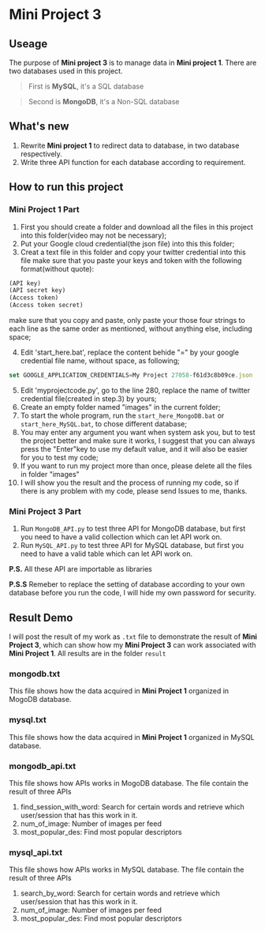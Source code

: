 # Mini Project 3
## Useage
The purpose of **Mini project 3** is to manage data in **Mini project 1**. There are two databases used in this project.
> First is **MySQL**, it's a SQL database

> Second is **MongoDB**, it's a Non-SQL database

## What's new
1. Rewrite **Mini project 1** to redirect data to database, in two database respectively.
2. Write three API function for each database according to requirement.
## How to run this project
### Mini Project 1 Part
1. First you should create a folder and download all the files in this project into this folder(video may not be necessary);
2. Put your Google cloud credential(the json file) into this this folder;
3. Creat a text file in this folder and copy your twitter credential into this file 
make sure that you paste your keys and token with the following format(without quote):
```javascript
(API key)
(API secret key)
(Access token)
(Access token secret)
```
make sure that you copy and paste, only paste your those four strings to each line as the same order as mentioned, without anything else, including space;

4. Edit 'start_here.bat', replace the content behide "=" by your google credential file name, without space, as following;
```javascript
set GOOGLE_APPLICATION_CREDENTIALS=My Project 27058-f61d3c8b09ce.json
```
5. Edit 'myprojectcode.py', go to the line 280, replace the name of twitter credential file(created in step.3) by yours;
6. Create an empty folder named "images" in the current folder;
7. To start the whole program, run the ```start_here_MongoDB.bat``` or ```start_here_MySQL.bat```, to chose different database;
8. You may enter any argument you want when system ask you, but to test the project better and make sure it works, I suggest that you can always press the "Enter"key to use my default value, and it will also be easier for you to test my code;
9. If you want to run my project more than once, please delete all the files in folder "images"
10. I will show you the result and the process of running my code, so if there is any problem with my code, please send Issues to me, thanks.

### Mini Project 3 Part
1. Run ```MongoDB_API.py``` to test three API for MongoDB database, but first you need to have a valid collection which can let API work on.
2. Run ```MySQL_API.py``` to test three API for MySQL database, but first you need to have a valid table which can let API work on.

**P.S.** All these API are importable as libraries

**P.S.S** Remeber to replace the setting of database according to your own database before you run the code, I will hide my own password for security.

## Result Demo
I will post the result of my work as ```.txt``` file to demonstrate the result of **Mini Project 3**, which can show how my **Mini Project 3** can work associated with **Mini Project 1**.
All results are in the folder ```result```
### mongodb.txt
This file shows how the data acquired in **Mini Project 1** organized in MogoDB database.
### mysql.txt
This file shows how the data acquired in **Mini Project 1** organized in MySQL database.
### mongodb_api.txt
This file shows how APIs works in MogoDB database. The file contain the result of three APIs
1. find_session_with_word: Search for certain words and retrieve which user/session that has this work in it. 
2. num_of_image: Number of images per feed
3. most_popular_des: Find most popular descriptors
### mysql_api.txt
This file shows how APIs works in MySQL database. The file contain the result of three APIs
1. search_by_word: Search for certain words and retrieve which user/session that has this work in it. 
2. num_of_image: Number of images per feed
3. most_popular_des: Find most popular descriptors


